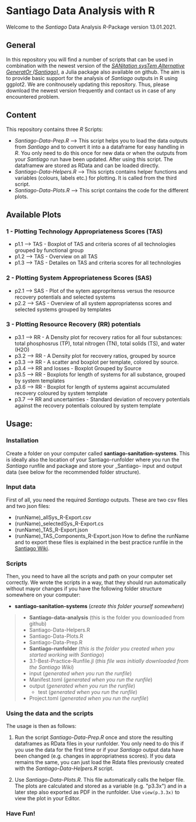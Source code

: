 # Santiago Data Analysis with R

Welcome to the _Santiago_ Data Analysis _R_-Package version 13.01.2021.

## General  
In this repository you will find a number of scripts that can be used in combination with the newest version of the [_SANitation sysTem Alternative GeneratOr (Santiago)_](https://github.com/santiago-sanitation-systems/Santiago.jl), a Julia package also available on github.
The aim is to provide basic support for the analysis of _Santiago_ outputs in R using ggplot2. 
We are conitnousely updating this repository. Thus, please download the newest version frequently and contact us in case of any  encountered problem.

## Content
This repository contains three _R_ Scripts:  
* _Santiago-Data-Prep.R_ --> This script helps you to load the data outputs from _Santiago_ and to convert it into a a dataframe for easy handling in _R_. You only need to do this once for new data or when the outputs from your _Santiago_ run have been updated. After using this script. The dataframew are stored as RData and can be loaded directly.
* _Santiago-Data-Helpers.R_ --> This scripts contains helper functions and variables (colours, labels etc.) for plotting. It is called from the third script.
* _Santiago-Data-Plots.R_ --> This script contains the code for the different plots.

## Available Plots 
### 1 - Plotting Technology Appropriateness Scores (TAS)
* p1.1 --> TAS - Boxplot of TAS and criteria scores of all technologies grouped by functional group
* p1.2 --> TAS - Overview on all TAS
* p1.3 --> TAS - Detailes on TAS and criteria scores for all technologies
### 2 - Plotting System Appropriateness Scores (SAS)
* p2.1 --> SAS - Plot of the sytem appropritenss versus the resource recovery potentials and selected systems
* p2.2 --> SAS - Overview of all system appropriatenss scores and selected systems grouped by templates
### 3 - Plotting Resource Recovery (RR) potentials
* p3.1 --> RR - A Density plot for recovery ratios for all four substances: total phosphosrus (TP), total nitrogen (TN), total solids (TS), and water (H2O)
* p3.2 --> RR - A Density plot for recovery ratios, grouped by source
* p3.3 --> RR - A scatter and boxplot per template, colored by source.
* p3.4 --> RR and losses - Boxplot Grouped by Source 
* p3.5 --> RR - Boxplots for length of systems for all substance, grouped by system templates
* p3.6 --> RR - Boxplot for length of systems against accumulated recovery coloured by system template
* p3.7 --> RR and uncertainties - Standard deviation of recovery potentials against the recovery potentials coloured by system template

## Usage:
### Installation
Create a folder on your computer called __santiago-sanitation-systems__. This is ideally also the location of your Santiago-runfolder where you run the _Santiago_ runfile and package and store your _Santiago- input and output data (see below for the recommended folder structure).

### Input data
First of all, you need the required _Santiago_ outputs. These are two csv files and two json files:
* (runName)_allSys_R-Export.csv
* (runName)_selectedSys_R-Export.cs
* (runName)_TAS_R-Export.json
* (runName)_TAS_Components_R-Export.json
How to define the runName and to export these files is explained in the best practice runfile in the [Santiago Wiki](https://github.com/santiago-sanitation-systems/Santiago.jl/wiki).

### Scripts
Then, you need to have all the scripts and path on your computer set correctly. We wrote the scripts in a way, that they should run automatically without mayor changes if you have the following folder structure somewhere on your computer:
* __santiago-sanitation-systems__ (_create this folder yourself somewhere_)
 > * __Santiago-data-analysis__ (this is the folder you downloaded from github)
   > * Santiago-Data-Helpers.R
   > * Santiago-Data-Plots.R
   > * Santiago-Data-Prep.R
 > * __Santiago-runfolder__ (_this is the folder you created when you started working with Santiago_)
   > * 3.1-Best-Practice-Runfile.jl (_this file was initially downloaded from the Santiago Wiki_)
   > * input (_generated when you run the runfile_)
   > * Manifest.toml (_generated when you run the runfile_)
   > * output (_generated when you run the runfile_)
   >   * test (_generated when you run the runfile_)
   > * Project.toml (_generated when you run the runfile_)

### Using the data and the scripts
The usage is then as follows:

1) Run the script _Santiago-Data-Prep.R_ once and store the resulting dataframes as RData files in your runfolder. You only need to do this if you use the data for the first time or if your _Santiago_ output data have been changed (e.g. changes in appropriatness scores). If you data remains the same, you can just load the Rdata files previously created with the _Santiago-Data-Helpers.R_ script. 

2) Use _Santiago-Data-Plots.R_. This file automatically calls the helper file.  The plots are calculated and stored as a variable (e.g. "p3.3x") and in a later step also exported as PDF in the runfolder. Use `view(p.3.3x)` to view the plot in your Editor. 


### Have Fun!
